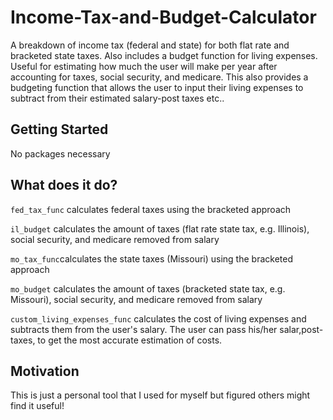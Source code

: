 # Income-Tax-and-Budget-Calculator
A breakdown of income tax (federal and state) for both flat rate and bracketed state taxes. Also includes a budget function for living expenses. Useful for estimating how much the user will make per year after accounting for taxes, social security, and medicare. This also provides a budgeting function that allows the user to input their living expenses to subtract from their estimated salary-post taxes etc..

## Getting Started
No packages necessary

## What does it do?
`fed_tax_func` calculates federal taxes using the bracketed approach

`il_budget` calculates the amount of taxes (flat rate state tax, e.g. Illinois), social security, and medicare removed from salary

`mo_tax_func`calculates the state taxes (Missouri) using the bracketed approach

`mo_budget` calculates the amount of taxes (bracketed state tax, e.g. Missouri), social security, and medicare removed from salary

`custom_living_expenses_func` calculates the cost of living expenses and subtracts them from the user's salary. The user can pass his/her salar,post-taxes, to get the most accurate estimation of costs. 

## Motivation
This is just a personal tool that I used for myself but figured others might find it useful!
